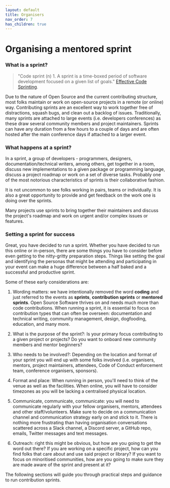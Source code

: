 ```yaml
---
layout: default
title: Organisers
nav_order: 7
has_children: true
---
```


# Organising a mentored sprint

### What is a sprint?

>"Code sprint (n) 1. A sprint is a time-boxed period of software development focused on a given list of goals." [Effective Code Sprinting](https://www.slideshare.net/reidab/effective-code-sprinting).

Due to the nature of Open Source and the current contributing structure, most folks maintain or work on open-source projects in a remote (or online) way. Contributing sprints are an excellent way to work together free of distractions,  squash bugs, and clean out a backlog of issues.
Traditionally, many sprints are attached to large events (i.e. developers conferences) as these draw several community members and project maintainers.
Sprints can have any duration from a few hours to a couple of days and are often hosted after the main conference days if attached to a larger event.

### What happens at a sprint?

In a sprint, a group of developers - programmers, designers, documentation/technical writers, among others, get together in a room, discuss new implementations to a given package or programming language, discuss a project roadmap or work on a set of diverse tasks. Probably one of the most notorious characteristics of sprints is their collaborative fashion.

It is not uncommon to see folks working in pairs, teams or individually. It is also a great opportunity to provide and get feedback on the work one is doing over the sprints.

Many projects use sprints to bring together their maintainers and discuss the project's roadmap and work on urgent and/or complex issues or features.

### Setting a sprint for success

Great, you have decided to run a sprint. Whether you have decided to run this online or in-person, there are some things you have to consider before even getting to the nitty-gritty preparation steps. Things like setting the goal and identifying the personas that might be attending and participating in your event can make a huge difference between a half baked and a successful and productive sprint.

Some of these early considerations are:

1. Wording matters: we have intentionally removed the word **coding** and just referred to the events as **sprints**, **contribution sprints** or **mentored** **sprints**. Open Source Software thrives on and needs much more than code contributions. When running a sprint, it is essential to focus on contribution types that can often be overseen: documentation and technical writing, community management, design, dogfooding, education, and many more.

2. What is the purpose of the sprint?: Is your primary focus contributing to a given project or projects? Do you want to onboard new community members and mentor beginners?

3. Who needs to be involved?: Depending on the location and format of your sprint you will end up with some folks involved (i.e. organisers, mentors, project maintainers, attendees, Code of Conduct enforcement team, conference organisers, sponsors).

4. Format and place: When running in person, you'll need to think of the venue as well as the facilities. When online, you will have to consider timezones as you will be lacking a centralised physical location.

5. Communicate, communicate, communicate: you will need to communicate regularly with your fellow organisers, mentors, attendees and other staff/volunteers. Make sure to decide on a communication channel and communication strategy early on and stick to it. There is nothing more frustrating than having organisation conversations scattered across a Slack channel, a Discord server, a GitHub repo, emails, Twitter messages and text messages.

7. Outreach: right this might be obvious, but how are you going to get the word out there? If you are working on a specific project, how can you find folks that care about and use said project or library? If you want to focus on minoritised communities, how are you going to make sure they are made aware of the sprint and present at it?

The following sections will guide you through practical steps and guidance to run contribution sprints.